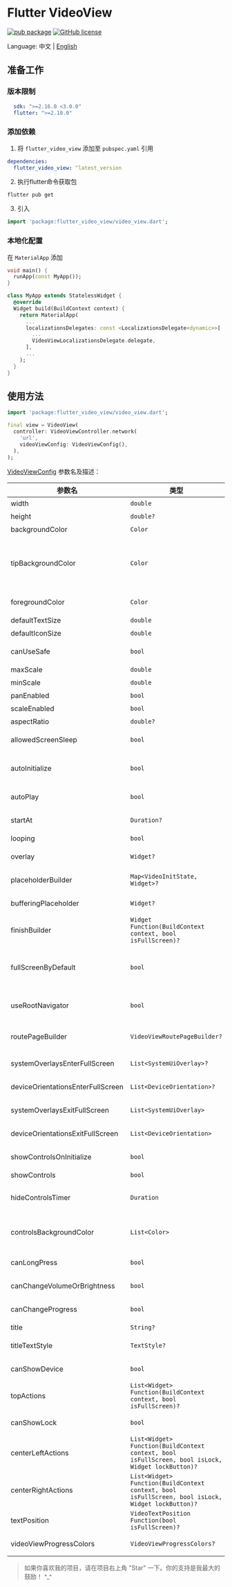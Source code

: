 # Flutter VideoView

[![pub package](https://img.shields.io/pub/v/flutter_video_view)](https://pub.dev/packages/flutter_video_view)
[![GitHub license](https://img.shields.io/github/license/LiWenHui96/flutter_video_view?label=协议&style=flat-square)](https://github.com/LiWenHui96/flutter_video_view/blob/master/LICENSE)

Language: 中文 | [English](README.md)

## 准备工作

### 版本限制

```yaml
  sdk: ">=2.16.0 <3.0.0"
  flutter: ">=2.10.0"
```

### 添加依赖

1. 将 `flutter_video_view` 添加至 `pubspec.yaml` 引用

```yaml
dependencies:
  flutter_video_view: ^latest_version
```

2. 执行flutter命令获取包

```
flutter pub get
```

3. 引入

```dart
import 'package:flutter_video_view/video_view.dart';
```

### 本地化配置

在 `MaterialApp` 添加

```dart
void main() {
  runApp(const MyApp());
}

class MyApp extends StatelessWidget {
  @override
  Widget build(BuildContext context) {
    return MaterialApp(
      ...
      localizationsDelegates: const <LocalizationsDelegate<dynamic>>[
        ...
        VideoViewLocalizationsDelegate.delegate,
      ],
      ...
    );
  }
}
```

## 使用方法

```dart
import 'package:flutter_video_view/video_view.dart';

final view = VideoView(
  controller: VideoViewController.network(
    'url',
    videoViewConfig: VideoViewConfig(),
  ),
);
```

[VideoViewConfig](lib/src/video_view_config.dart) 参数名及描述：

| 参数名                               | 类型                                                                                                | 描述                                 | 默认值                                                                                           |
|-----------------------------------|---------------------------------------------------------------------------------------------------|------------------------------------|-----------------------------------------------------------------------------------------------|
| width                             | `double`                                                                                          | 宽度                                 | `double.infinity`                                                                             |
| height                            | `double?`                                                                                         | 高度                                 | `null`                                                                                        |
| backgroundColor                   | `Color`                                                                                           | 背景色                                | `Colors.black`                                                                                |
| tipBackgroundColor                | `Color`                                                                                           | 信息提示小部件的背景色，用于显示有关音量、亮度、速度、播放进度等信息 | `Colors.black54`                                                                              |
| foregroundColor                   | `Color`                                                                                           | 按钮和文本等小部件字体的颜色                     | `Colors.white`                                                                                |
| defaultTextSize                   | `double`                                                                                          | 所有文字的大小                            | `14`                                                                                          |
| defaultIconSize                   | `double`                                                                                          | 所有图标的大小                            | `16`                                                                                          |
| canUseSafe                        | `bool`                                                                                            | 在顶部时，是否与顶部保持安全距离                   | `false`                                                                                       |
| maxScale                          | `double`                                                                                          | 缩放的最大比例                            | `2.5`                                                                                         |
| minScale                          | `double`                                                                                          | 缩放的最小比例                            | `0.8`                                                                                         |
| panEnabled                        | `bool`                                                                                            | 是否允许平移                             | `false`                                                                                       |
| scaleEnabled                      | `bool`                                                                                            | 是否允许缩放                             | `false`                                                                                       |
| aspectRatio                       | `double?`                                                                                         | 视频的横纵比                             | `null`                                                                                        |
| allowedScreenSleep                | `bool`                                                                                            | 定义播放器是否睡眠                          | `true`                                                                                        |
| autoInitialize                    | `bool`                                                                                            | 启动时是否初始化视频，这将为播放视频做好准备             | `false`                                                                                       |
| autoPlay                          | `bool`                                                                                            | 初始化完成后是否立即播放                       | `false`                                                                                       |
| startAt                           | `Duration?`                                                                                       | 视频第一次播放时从哪里开始播放                    | `null`                                                                                        |
| looping                           | `bool`                                                                                            | 视频是否循环播放                           | `false`                                                                                       |
| overlay                           | `Widget?`                                                                                         | 放置在视频和控制器之间的小部件                    | `null`                                                                                        |
| placeholderBuilder                | `Map<VideoInitState, Widget>?`                                                                    | 处于各种初始化状态的小部件                      | `null`                                                                                        |
| bufferingPlaceholder              | `Widget?`                                                                                         | 缓冲时的占位符显示在视频上方                     | `null`                                                                                        |
| finishBuilder                     | `Widget Function(BuildContext context, bool isFullScreen)?`                                       | 视频播放完成时显示的小部件                      | `null`                                                                                        |
| fullScreenByDefault               | `bool`                                                                                            | 启用自动播放时是否全屏播放，仅当[autoPlay]为真时有效    | `false`                                                                                       |
| useRootNavigator                  | `bool`                                                                                            | 打开/关闭全全屏模式是否使用rootNavigator        | `true`                                                                                        |
| routePageBuilder                  | `VideoViewRoutePageBuilder?`                                                                      | 为全屏默认定义自定义的 `RoutePageBuilder`     | `null`                                                                                        |
| systemOverlaysEnterFullScreen     | `List<SystemUiOverlay>?`                                                                          | 定义进入全屏时可见的系统覆盖                     | `null`                                                                                        |
| deviceOrientationsEnterFullScreen | `List<DeviceOrientation>?`                                                                        | 定义进入全屏时允许的设备方向                     | `null`                                                                                        |
| systemOverlaysExitFullScreen      | `List<SystemUiOverlay>`                                                                           | 定义退出全屏后可见的系统覆盖                     | `SystemUiOverlay.values`                                                                      |
| deviceOrientationsExitFullScreen  | `List<DeviceOrientation>`                                                                         | 定义退出全屏后允许的设备方向                     | `DeviceOrientation.values`                                                                    |
| showControlsOnInitialize          | `bool`                                                                                            | 初始化小部件时是否显示控制器                     | `true`                                                                                        |
| showControls                      | `bool`                                                                                            | 是否显示控制器                            | `true`                                                                                        |
| hideControlsTimer                 | `Duration`                                                                                        | 定义隐藏视频控制器之前的[Duration]             | `Duration(seconds: 3)`                                                                        |
| controlsBackgroundColor           | `List<Color>`                                                                                     | 控制器的背景色                            | <Color>[Color.fromRGBO(0, 0, 0, .7), Color.fromRGBO(0, 0, 0, .3), Color.fromRGBO(0, 0, 0, 0)] |
| canLongPress                      | `bool`                                                                                            | 长按是否可以最大速度播放视频                     | `true`                                                                                        |
| canChangeVolumeOrBrightness       | `bool`                                                                                            | 音量或亮度是否可以调节                        | `true`                                                                                        |
| canChangeProgress                 | `bool`                                                                                            | 视频进度是否可以调整                         | `true`                                                                                        |
| title                             | `String?`                                                                                         | 视频标题                               | `null`                                                                                        |
| titleTextStyle                    | `TextStyle?`                                                                                      | 视频标题的文字的样式                         | `null`                                                                                        |
| canShowDevice                     | `bool`                                                                                            | 是否显示时间、电源、网络状态信息                   | `true`                                                                                        |
| topActions                        | `List<Widget> Function(BuildContext context, bool isFullScreen)?`                                 | 放置在右上角的小部件                         | `null`                                                                                        |
| canShowLock                       | `bool`                                                                                            | 是否显示可锁定按钮                          | `true`                                                                                        |
| centerLeftActions                 | `List<Widget> Function(BuildContext context, bool isFullScreen, bool isLock, Widget lockButton)?` | 左中的小部件                             | `null`                                                                                        |
| centerRightActions                | `List<Widget> Function(BuildContext context, bool isFullScreen, bool isLock, Widget lockButton)?` | 右中的小部件                             | `null`                                                                                        |
| textPosition                      | `VideoTextPosition Function(bool isFullScreen)?`                                                  | 进度信息文字位于进度条上的枚举值                   | `null`                                                                                        |
| videoViewProgressColors           | `VideoViewProgressColors?`                                                                        | 指示器中使用的默认颜色                        | `null`                                                                                        |

> 如果你喜欢我的项目，请在项目右上角 "Star" 一下。你的支持是我最大的鼓励！ ^_^